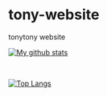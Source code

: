 # tony-website
tonytony website

[![My github stats](https://github-readme-stats.vercel.app/api?username=tony&show_icons=true&theme=dark)](https://github.com/anuraghazra/github-readme-stats)

<br />

[![Top Langs](https://github-readme-stats.vercel.app/api/top-langs/?username=tony&layout=compact)](https://github.com/anuraghazra/github-readme-stats)
